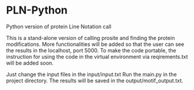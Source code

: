 # PLN-Python
Python version of protein Line Notation call

This is a stand-alone version of calling prosite and finding the protein modifications.
More functionalities will be added so that the user can see the results in the localhost, port 5000.
To make the code portable, the instruction for using the code in the virtual environment via reqirements.txt will be added soon.

Just change the input files in the input/input.txt
Run the main.py in the project directory.
The results will be saved in the output/motif_output.txt.
